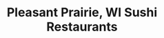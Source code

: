 ---
layout: city
title: Pleasant Prairie, WI Sushi Restaurants
permalink: /wisconsin/pleasant-prairie/
stateAbbr: WI
stateName: Wisconsin
cityName: Pleasant Prairie
---